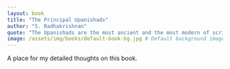 ```yaml
---
layout: book
title: "The Principal Upanishads"
author: "S. Radhakrishnan"
quote: "The Upanishads are the most ancient and the most modern of scriptures."
image: /assets/img/books/default-book-bg.jpg # Default background image
---
```


A place for my detailed thoughts on this book.
